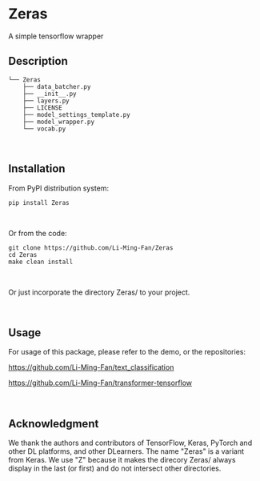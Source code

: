 # Zeras

A simple tensorflow wrapper

## Description

```
└── Zeras
    ├── data_batcher.py
    ├── __init__.py
    ├── layers.py
    ├── LICENSE
    ├── model_settings_template.py
    ├── model_wrapper.py
    └── vocab.py
```


</br>

## Installation

From PyPI distribution system:

```
pip install Zeras
```

</br>

Or from the code:

```
git clone https://github.com/Li-Ming-Fan/Zeras
cd Zeras
make clean install
```

</br>

Or just incorporate the directory Zeras/ to your project.

</br>

## Usage

For usage of this package, please refer to the demo, or the repositories:

https://github.com/Li-Ming-Fan/text_classification

https://github.com/Li-Ming-Fan/transformer-tensorflow

</br>


## Acknowledgment

We thank the authors and contributors of TensorFlow, Keras, PyTorch and other DL platforms, and other DLearners. The name "Zeras" is a variant from Keras. We use "Z" because it makes the direcory Zeras/ always display in the last (or first) and do not intersect other directories.



